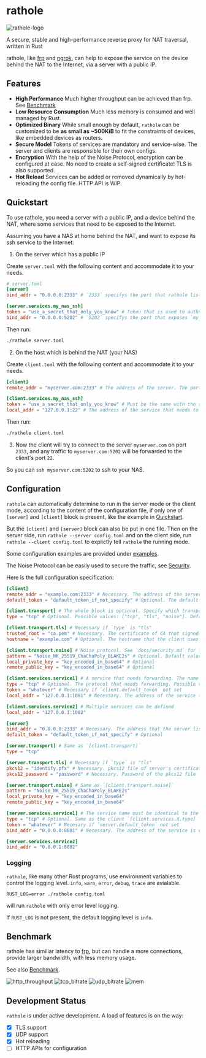# rathole
![rathole-logo](./docs/img/rathole-logo.png)

A secure, stable and high-performance reverse proxy for NAT traversal, written in Rust

rathole, like [frp](https://github.com/fatedier/frp) and [ngrok](https://github.com/inconshreveable/ngrok), can help to expose the service on the device behind the NAT to the Internet, via a server with a public IP.

## Features

- **High Performance** Much higher throughput can be achieved than frp. See [Benchmark](#Benchmark)
- **Low Resource Consumption** Much less memory is consumed and well managed by Rust.
- **Optimized Binary** While small enough by default, `rathole` can be customized to be **as small as ~500KiB** to fit the constraints of devices, like embedded devices as routers.
- **Secure Model** Tokens of services are mandatory and service-wise. The server and clients are responsible for their own configs.
- **Encryption** With the help of the Noise Protocol, encryption can be configured at ease. No need to create a self-signed certificate! TLS is also supported.
- **Hot Reload** Services can be added or removed dynamically by hot-reloading the config file. HTTP API is WIP.

## Quickstart

To use rathole, you need a server with a public IP, and a device behind the NAT, where some services that need to be exposed to the Internet. 

Assuming you have a NAS at home behind the NAT, and want to expose its ssh service to the Internet:

1. On the server which has a public IP

Create `server.toml` with the following content and accommodate it to your needs.
```toml
# server.toml
[server]
bind_addr = "0.0.0.0:2333" # `2333` specifys the port that rathole listens for clients

[server.services.my_nas_ssh]
token = "use_a_secret_that_only_you_know" # Token that is used to authenticate the client for the service. Change to a arbitrary value.
bind_addr = "0.0.0.0:5202" # `5202` specifys the port that exposes `my_nas_ssh` to the Internet
```

Then run:
```bash
./rathole server.toml
```

2. On the host which is behind the NAT (your NAS)

Create `client.toml` with the following content and accommodate it to your needs.
```toml
[client]
remote_addr = "myserver.com:2333" # The address of the server. The port must be the same with the port in `server.bind_addr`

[client.services.my_nas_ssh]
token = "use_a_secret_that_only_you_know" # Must be the same with the server to pass the validataion
local_addr = "127.0.0.1:22" # The address of the service that needs to be forwarded
```

Then run:
```bash
./rathole client.toml
```

3. Now the client will try to connect to the server `myserver.com` on port `2333`, and any traffic to `myserver.com:5202` will be forwarded to the client's port `22`.

So you can `ssh myserver.com:5202` to ssh to your NAS.

## Configuration
`rathole` can automatically determine to run in the server mode or the client mode, according to the content of the configuration file, if only one of `[server]` and `[client]` block is present, like the example in [Quickstart](#Quickstart).

But the `[client]` and `[server]` block can also be put in one file. Then on the server side, run `rathole --server config.toml` and on the client side, run `rathole --client config.toml` to explictly tell `rathole` the running mode.

Some configuration examples are provided under [examples](./examples).

The Noise Protocol can be easily used to secure the traffic, see [Security](./docs/security.md).

Here is the full configuration specification:
```toml
[client]
remote_addr = "example.com:2333" # Necessary. The address of the server
default_token = "default_token_if_not_specify" # Optional. The default token of services, if they don't define their own ones

[client.transport] # The whole block is optional. Specify which transport to use
type = "tcp" # Optional. Possible values: ["tcp", "tls", "noise"]. Default: "tcp"

[client.transport.tls] # Necessary if `type` is "tls"
trusted_root = "ca.pem" # Necessary. The certificate of CA that signed the server's certificate
hostname = "example.com" # Optional. The hostname that the client uses to validate the certificate. If not set, fallback to `client.remote_addr`

[client.transport.noise] # Noise protocol. See `docs/security.md` for further explanation
pattern = "Noise_NK_25519_ChaChaPoly_BLAKE2s" # Optional. Default value as shown
local_private_key = "key_encoded_in_base64" # Optional
remote_public_key = "key_encoded_in_base64" # Optional

[client.services.service1] # A service that needs forwarding. The name `service1` can change arbitrarily, as long as identical to the name in the server's configuration
type = "tcp" # Optional. The protocol that needs forwarding. Possible values: ["tcp", "udp"]. Default: "tcp"
token = "whatever" # Necessary if `client.default_token` not set
local_addr = "127.0.0.1:1081" # Necessary. The address of the service that needs to be forwarded

[client.services.service2] # Multiple services can be defined
local_addr = "127.0.0.1:1082"

[server]
bind_addr = "0.0.0.0:2333" # Necessary. The address that the server listens for clients. Generally only the port needs to be change. 
default_token = "default_token_if_not_specify" # Optional

[server.transport] # Same as `[client.transport]`
type = "tcp" 

[server.transport.tls] # Necessary if `type` is "tls"
pkcs12 = "identify.pfx" # Necessary. pkcs12 file of server's certificate and private key
pkcs12_password = "password" # Necessary. Password of the pkcs12 file

[server.transport.noise] # Same as `[client.transport.noise]`
pattern = "Noise_NK_25519_ChaChaPoly_BLAKE2s"
local_private_key = "key_encoded_in_base64" 
remote_public_key = "key_encoded_in_base64" 

[server.services.service1] # The service name must be identical to the client side
type = "tcp" # Optional. Same as the client `[client.services.X.type]
token = "whatever" # Necesary if `server.default_token` not set
bind_addr = "0.0.0.0:8081" # Necessary. The address of the service is exposed at. Generally only the port needs to be change. 

[server.services.service2] 
bind_addr = "0.0.0.1:8082"
```

### Logging
`rathole`, like many other Rust programs, use environment variables to control the logging level. `info`, `warn`, `error`, `debug`, `trace` are avialable.

```
RUST_LOG=error ./rathole config.toml
```
will run `rathole` with only error level logging.

If `RUST_LOG` is not present, the default logging level is `info`.

## Benchmark

rathole has similiar latency to [frp](https://github.com/fatedier/frp), but can handle a more connections, provide larger bandwidth, with less memory usage.

See also [Benchmark](./docs/benchmark.md).

![http_throughput](./docs/img/http_throughput.svg)
![tcp_bitrate](./docs/img/tcp_bitrate.svg)
![udp_bitrate](./docs/img/udp_bitrate.svg)
![mem](./docs/img/mem-graph.png)

## Development Status

`rathole` is under active development. A load of features is on the way:
- [x] TLS support
- [x] UDP support
- [x] Hot reloading
- [ ] HTTP APIs for configuration
